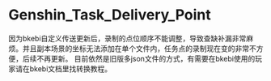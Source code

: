 # Genshin_Task_Delivery_Point
因为bkebi自定义传送更新后，录制的点位顺序不能调整，导致查缺补漏非常麻烦。并且副本场景的坐标无法添加在单个文件内，任务点的录制现在变的非常不方便，后续不再更新。
目前依然是旧版多json文件的方式，有需要在bkebi使用的玩家请在bkebi文档里找转换教程。
